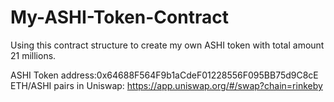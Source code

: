 # My-ASHI-Token-Contract
 Using this contract structure to create my own ASHI token with total amount 21 millions.

 ASHI Token address:0x64688F564F9b1aCdeF01228556F095BB75d9C8cE 
 ETH/ASHI pairs in Uniswap: https://app.uniswap.org/#/swap?chain=rinkeby 
